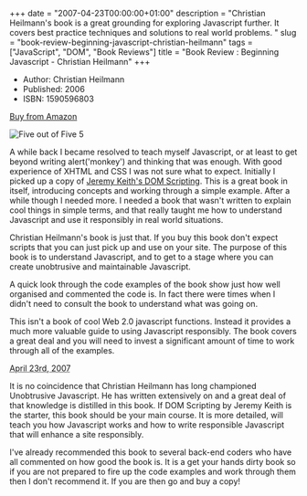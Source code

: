 +++
date = "2007-04-23T00:00:00+01:00"
description = "Christian Heilmann's book is a great grounding for exploring Javascript further. It covers best practice techniques and solutions to real world problems.  "
slug = "book-review-beginning-javascript-christian-heilmann"
tags = ["JavaScript", "DOM", "Book Reviews"]
title = "Book Review : Beginning Javascript - Christian Heilmann"
+++

- Author: Christian Heilmann
- Published: 2006
- ISBN: 1590596803

[Buy from Amazon](http://www.amazon.com/Beginning-JavaScript-DOM-Scripting-Ajax/dp/1590596803)

![Five out of Five](/images/books/five_stars.gif "Five out of Five")
<span class="rating">5</span>

A while back I became resolved to teach myself Javascript, or at least to get
beyond writing alert('monkey') and thinking that was enough. With good
experience of XHTML and CSS I was not sure what to expect. Initially I picked up
a copy of
[Jeremy Keith's DOM Scripting](/journal/book_review_dom_scripting_jeremy_keith/).
This is a great book in itself, introducing concepts and working through a
simple example. After a while though I needed more. I needed a book that wasn't
written to explain cool things in simple terms, and that really taught me how to
understand Javascript and use it responsibly in real world situations.

Christian Heilmann's book is just that. If you buy this book don't expect
scripts that you can just pick up and use on your site. The purpose of this book
is to understand Javascript, and to get to a stage where you can create
unobtrusive and maintainable Javascript.

A quick look through the code examples of the book show just how well organised
and commented the code is. In fact there were times when I didn't need to
consult the book to understand what was going on.

This isn't a book of cool Web 2.0 javascript functions. Instead it provides a
much more valuable guide to using Javascript responsibly. The book covers a
great deal and you will need to invest a significant amount of time to work
through all of the examples.

<abbr class="dtreviewed" title="20070424T1400">April 23rd, 2007</abbr>

It is no coincidence that Christian Heilmann has long championed Unobtrusive
Javascript. He has written extensively on and a great deal of that knowledge is
distilled in this book. If DOM Scripting by Jeremy Keith is the starter, this
book should be your main course. It is more detailed, will teach you how
Javascript works and how to write responsible Javascript that will enhance a
site responsibly.

I've already recommended this book to several back-end coders who have all
commented on how good the book is. It is a get your hands dirty book so if you
are not prepared to fire up the code examples and work through them then I don't
recommend it. If you are then go and buy a copy!
